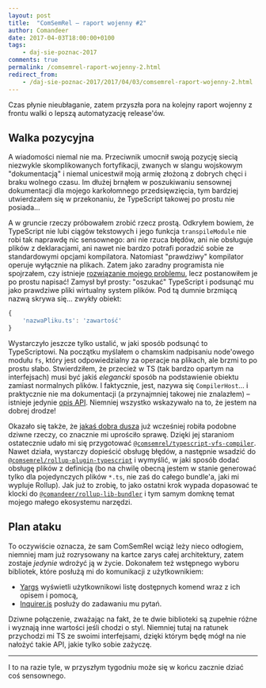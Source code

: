 ```yaml
---
layout: post
title:  "ComSemRel – raport wojenny #2"
author: Comandeer
date: 2017-04-03T18:00:00+0100
tags: 
    - daj-sie-poznac-2017
comments: true
permalink: /comsemrel-raport-wojenny-2.html
redirect_from:
    - /daj-sie-poznac-2017/2017/04/03/comsemrel-raport-wojenny-2.html
---
```


Czas płynie nieubłaganie, zatem przyszła pora na kolejny raport wojenny z frontu walki o lepszą automatyzację release'ów.

## Walka pozycyjna

A wiadomości niemal nie ma. Przeciwnik umocnił swoją pozycję siecią niezwykle skomplikowanych fortyfikacji, zwanych w slangu wojskowym "dokumentacją" i niemal unicestwił moją armię złożoną z dobrych chęci i braku wolnego czasu. Im dłużej brnąłem w poszukiwaniu sensownej dokumentacji dla mojego karkołomnego przedsięwzięcia, tym bardziej utwierdzałem się w przekonaniu, że TypeScript takowej po prostu nie posiada…

A w gruncie rzeczy próbowałem zrobić rzecz prostą. Odkryłem bowiem, że TypeScript nie lubi ciągów tekstowych i jego funkcja `transpileModule` nie robi tak naprawdę nic sensownego: ani nie rzuca błędów, ani nie obsługuje plików z deklaracjami, ani nawet nie bardzo potrafi poradzić sobie ze standardowymi opcjami kompilatora. Natomiast "prawdziwy" kompilator operuje wyłącznie na plikach. Zatem jako zaradny programista nie spojrzałem, czy istnieje [rozwiązanie mojego problemu](https://github.com/ezolenko/rollup-plugin-typescript2), lecz postanowiłem je po prostu napisać! Zamysł był prosty: "oszukać" TypeScript i podsunąć mu jako prawdziwe pliki wirtualny system plików. Pod tą dumnie brzmiącą nazwą skrywa się… zwykły obiekt:

```javascript
{
	'nazwaPliku.ts': 'zawartość'
}
```

Wystarczyło jeszcze tylko ustalić, w jaki sposób podsunąć to TypeScriptowi. Na początku myślałem o chamskim nadpisaniu node'owego modułu `fs`, który jest odpowiedzialny za operacje na plikach, ale brzmi to po prostu słabo. Stwierdziłem, że przecież w TS (tak bardzo opartym na interfejsach) musi być jakiś _elegancki_ sposób na podstawienie obiektu zamiast normalnych plików. I faktycznie, jest, nazywa się `CompilerHost`… i praktycznie nie ma dokumentacji (a przynajmniej takowej nie znalazłem) – istnieje jedynie [opis API](http://ts2jsdoc.js.org/typescript/ts.CompilerHost.html). Niemniej wszystko wskazywało na to, że jestem na dobrej drodze!

Okazało się także, że [jakaś dobra dusza](http://blog.scottlogic.com/2015/01/20/typescript-compiler-api.html) już wcześniej robiła podobne dziwne rzeczy, co znacznie mi uprościło sprawę. Dzięki jej staraniom ostatecznie udało mi się przygotować [`@comsemrel/typescript-vfs-compiler`](https://www.npmjs.com/package/@comsemrel/typescript-vfs-compiler). Nawet działa, wystarczy dopieścić obsługę błędów, a następnie wsadzić do [`@comsemrel/rollup-plugin-typescript`](https://github.com/ComSemRel/rollup-plugin-typescript) i wymyślić, w jaki sposób dodać obsługę plików z definicją (bo na chwilę obecną jestem w stanie generować tylko dla pojedynczych plików `*.ts`, nie zaś do całego bundle'a, jaki mi wypluje Rollup). Jak już to zrobię, to jako ostatni krok wypada dopasować te klocki do [`@comandeer/rollup-lib-bundler`](https://www.npmjs.com/package/@comandeer/rollup-lib-bundler) i tym samym domknę temat mojego małego ekosystemu narzędzi.

## Plan ataku

To oczywiście oznacza, że sam ComSemRel wciąż leży nieco odłogiem, niemniej mam już rozrysowany na kartce zarys całej architektury, zatem zostaje _jedynie_ wdrożyć ją w życie. Dokonałem też wstępnego wyboru bibliotek, które posłużą mi do komunikacji z użytkownikiem:

*   [Yargs](http://yargs.js.org/) wyświetli użytkownikowi listę dostępnych komend wraz z ich opisem i pomocą,
*   [Inquirer.js](https://github.com/SBoudrias/Inquirer.js/) posłuży do zadawaniu mu pytań.

Dziwne połączenie, zważając na fakt, że te dwie biblioteki są zupełnie różne i wyznają inne wartości jeśli chodzi o styl. Niemniej tutaj na ratunek przychodzi mi TS ze swoimi interfejsami, dzięki którym będę mógł na nie nałożyć takie API, jakie tylko sobie zażyczę.

---

I to na razie tyle, w przyszłym tygodniu może się w końcu zacznie dziać coś sensownego.
